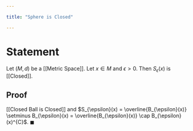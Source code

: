 ```yaml
---

title: "Sphere is Closed"

---
```

# Statement
Let $(M, d)$ be a [[Metric Space]]. Let $x \in M$ and $\epsilon > 0$. Then $S_\epsilon(x)$ is [[Closed]].

## Proof
[[Closed Ball is Closed]] and $S_{\epsilon}(x) = \overline{B_{\epsilon}(x)} \setminus B_{\epsilon}(x) = \overline{B_{\epsilon}(x)} \cap B_{\epsilon}(x)^{C}$. $\blacksquare$
